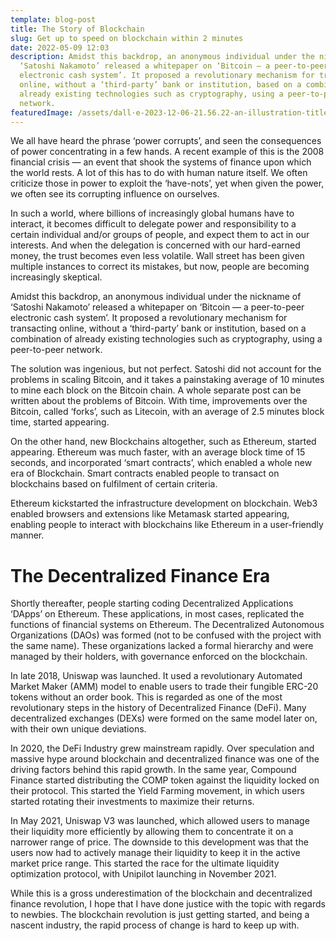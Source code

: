```yaml
---
template: blog-post
title: The Story of Blockchain
slug: Get up to speed on blockchain within 2 minutes
date: 2022-05-09 12:03
description: Amidst this backdrop, an anonymous individual under the nickname of
  ‘Satoshi Nakamoto’ released a whitepaper on ‘Bitcoin — a peer-to-peer
  electronic cash system’. It proposed a revolutionary mechanism for transacting
  online, without a ‘third-party’ bank or institution, based on a combination of
  already existing technologies such as cryptography, using a peer-to-peer
  network.
featuredImage: /assets/dall·e-2023-12-06-21.56.22-an-illustration-titled-the-story-of-blockchain-inspired-by-the-provided-image-and-using-the-same-teal-and-black-color-scheme.-the-central-feature-o.png
---
```

<!--StartFragment-->

We all have heard the phrase ‘power corrupts’, and seen the consequences of power concentrating in a few hands. A recent example of this is the 2008 financial crisis — an event that shook the systems of finance upon which the world rests. A lot of this has to do with human nature itself. We often criticize those in power to exploit the ‘have-nots’, yet when given the power, we often see its corrupting influence on ourselves.

In such a world, where billions of increasingly global humans have to interact, it becomes difficult to delegate power and responsibility to a certain individual and/or groups of people, and expect them to act in our interests. And when the delegation is concerned with our hard-earned money, the trust becomes even less volatile. Wall street has been given multiple instances to correct its mistakes, but now, people are becoming increasingly skeptical.

Amidst this backdrop, an anonymous individual under the nickname of ‘Satoshi Nakamoto’ released a whitepaper on ‘Bitcoin — a peer-to-peer electronic cash system’. It proposed a revolutionary mechanism for transacting online, without a ‘third-party’ bank or institution, based on a combination of already existing technologies such as cryptography, using a peer-to-peer network.

The solution was ingenious, but not perfect. Satoshi did not account for the problems in scaling Bitcoin, and it takes a painstaking average of 10 minutes to mine each block on the Bitcoin chain. A whole separate post can be written about the problems of Bitcoin. With time, improvements over the Bitcoin, called ‘forks’, such as Litecoin, with an average of 2.5 minutes block time, started appearing.

On the other hand, new Blockchains altogether, such as Ethereum, started appearing. Ethereum was much faster, with an average block time of 15 seconds, and incorporated ‘smart contracts’, which enabled a whole new era of Blockchain. Smart contracts enabled people to transact on blockchains based on fulfilment of certain criteria.

Ethereum kickstarted the infrastructure development on blockchain. Web3 enabled browsers and extensions like Metamask started appearing, enabling people to interact with blockchains like Ethereum in a user-friendly manner.

# **The Decentralized Finance Era**

Shortly thereafter, people starting coding Decentralized Applications ‘DApps’ on Ethereum. These applications, in most cases, replicated the functions of financial systems on Ethereum. The Decentralized Autonomous Organizations (DAOs) was formed (not to be confused with the project with the same name). These organizations lacked a formal hierarchy and were managed by their holders, with governance enforced on the blockchain.

In late 2018, Uniswap was launched. It used a revolutionary Automated Market Maker (AMM) model to enable users to trade their fungible ERC-20 tokens without an order book. This is regarded as one of the most revolutionary steps in the history of Decentralized Finance (DeFi). Many decentralized exchanges (DEXs) were formed on the same model later on, with their own unique deviations.

In 2020, the DeFi Industry grew mainstream rapidly. Over speculation and massive hype around blockchain and decentralized finance was one of the driving factors behind this rapid growth. In the same year, Compound Finance started distributing the COMP token against the liquidity locked on their protocol. This started the Yield Farming movement, in which users started rotating their investments to maximize their returns.

In May 2021, Uniswap V3 was launched, which allowed users to manage their liquidity more efficiently by allowing them to concentrate it on a narrower range of price. The downside to this development was that the users now had to actively manage their liquidity to keep it in the active market price range. This started the race for the ultimate liquidity optimization protocol, with Unipilot launching in November 2021.

While this is a gross underestimation of the blockchain and decentralized finance revolution, I hope that I have done justice with the topic with regards to newbies. The blockchain revolution is just getting started, and being a nascent industry, the rapid process of change is hard to keep up with.

<!--EndFragment-->